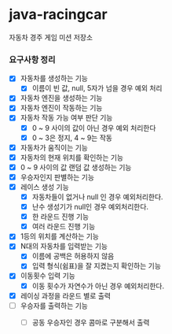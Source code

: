 # java-racingcar
자동차 경주 게임 미션 저장소

### 요구사항 정리
- [x] 자동차를 생성하는 기능
    - [x] 이름이 빈 값, null, 5자가 넘을 경우 예외 처리 
- [x] 자동차 엔진을 생성하는 기능
- [x] 자동차 엔진이 작동하는 기능
- [x] 자동차 작동 가능 여부 판단 기능
    - [x] 0 ~ 9 사이의 값이 아닌 경우 예외 처리한다
    - [x] 0 ~ 3은 정지, 4 ~ 9는 작동
- [x] 자동차가 움직이는 기능
- [x] 자동차의 현재 위치를 확인하는 기능
- [x] 0 ~ 9 사이의 값 랜덤 값 생성하는 기능
- [x] 우승자인지 판별하는 기능
- [x] 레이스 생성 기능
    - [x] 자동차들이 없거나 null 인 경우 예외처리한다.
    - [x] 난수 생성기가 null인 경우 예외처리한다.
    - [x] 한 라운드 진행 기능 
    - [x] 여러 라운드 진행 기능
- [x] 1등의 위치를 계산하는 기능
- [x] N대의 자동차를 입력받는 기능
    - [x] 이름에 공백은 허용하지 않음 
    - [x] 입력 형식(쉼표)을 잘 지켰는지 확인하는 기능
- [x] 이동횟수 입력 기능
    - [x] 이동 횟수가 자연수가 아닌 경우 예외처리한다.
- [x] 레이싱 과정을 라운드 별로 출력
- [ ] 우승자를 출력하는 기능
    - [ ] 공동 우승자인 경우 콤마로 구분해서 출력

 
